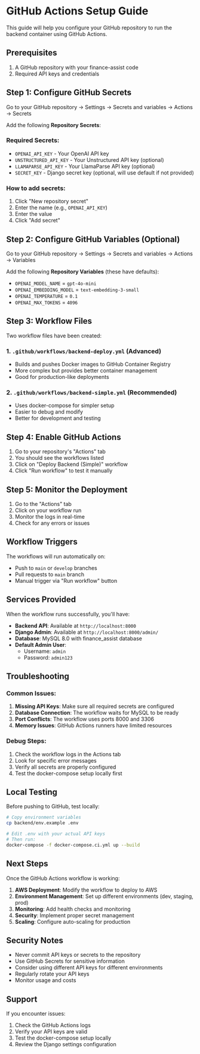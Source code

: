 # GitHub Actions Setup Guide

This guide will help you configure your GitHub repository to run the backend container using GitHub Actions.

## Prerequisites

1. A GitHub repository with your finance-assist code
2. Required API keys and credentials

## Step 1: Configure GitHub Secrets

Go to your GitHub repository → Settings → Secrets and variables → Actions → Secrets

Add the following **Repository Secrets**:

### Required Secrets:
- `OPENAI_API_KEY` - Your OpenAI API key
- `UNSTRUCTURED_API_KEY` - Your Unstructured API key (optional)
- `LLAMAPARSE_API_KEY` - Your LlamaParse API key (optional)
- `SECRET_KEY` - Django secret key (optional, will use default if not provided)

### How to add secrets:
1. Click "New repository secret"
2. Enter the name (e.g., `OPENAI_API_KEY`)
3. Enter the value
4. Click "Add secret"

## Step 2: Configure GitHub Variables (Optional)

Go to your GitHub repository → Settings → Secrets and variables → Actions → Variables

Add the following **Repository Variables** (these have defaults):

- `OPENAI_MODEL_NAME` = `gpt-4o-mini`
- `OPENAI_EMBEDDING_MODEL` = `text-embedding-3-small`
- `OPENAI_TEMPERATURE` = `0.1`
- `OPENAI_MAX_TOKENS` = `4096`

## Step 3: Workflow Files

Two workflow files have been created:

### 1. `.github/workflows/backend-deploy.yml` (Advanced)
- Builds and pushes Docker images to GitHub Container Registry
- More complex but provides better container management
- Good for production-like deployments

### 2. `.github/workflows/backend-simple.yml` (Recommended)
- Uses docker-compose for simpler setup
- Easier to debug and modify
- Better for development and testing

## Step 4: Enable GitHub Actions

1. Go to your repository's "Actions" tab
2. You should see the workflows listed
3. Click on "Deploy Backend (Simple)" workflow
4. Click "Run workflow" to test it manually

## Step 5: Monitor the Deployment

1. Go to the "Actions" tab
2. Click on your workflow run
3. Monitor the logs in real-time
4. Check for any errors or issues

## Workflow Triggers

The workflows will run automatically on:
- Push to `main` or `develop` branches
- Pull requests to `main` branch
- Manual trigger via "Run workflow" button

## Services Provided

When the workflow runs successfully, you'll have:

- **Backend API**: Available at `http://localhost:8000`
- **Django Admin**: Available at `http://localhost:8000/admin/`
- **Database**: MySQL 8.0 with finance_assist database
- **Default Admin User**: 
  - Username: `admin`
  - Password: `admin123`

## Troubleshooting

### Common Issues:

1. **Missing API Keys**: Make sure all required secrets are configured
2. **Database Connection**: The workflow waits for MySQL to be ready
3. **Port Conflicts**: The workflow uses ports 8000 and 3306
4. **Memory Issues**: GitHub Actions runners have limited resources

### Debug Steps:

1. Check the workflow logs in the Actions tab
2. Look for specific error messages
3. Verify all secrets are properly configured
4. Test the docker-compose setup locally first

## Local Testing

Before pushing to GitHub, test locally:

```bash
# Copy environment variables
cp backend/env.example .env

# Edit .env with your actual API keys
# Then run:
docker-compose -f docker-compose.ci.yml up --build
```

## Next Steps

Once the GitHub Actions workflow is working:

1. **AWS Deployment**: Modify the workflow to deploy to AWS
2. **Environment Management**: Set up different environments (dev, staging, prod)
3. **Monitoring**: Add health checks and monitoring
4. **Security**: Implement proper secret management
5. **Scaling**: Configure auto-scaling for production

## Security Notes

- Never commit API keys or secrets to the repository
- Use GitHub Secrets for sensitive information
- Consider using different API keys for different environments
- Regularly rotate your API keys
- Monitor usage and costs

## Support

If you encounter issues:
1. Check the GitHub Actions logs
2. Verify your API keys are valid
3. Test the docker-compose setup locally
4. Review the Django settings configuration



